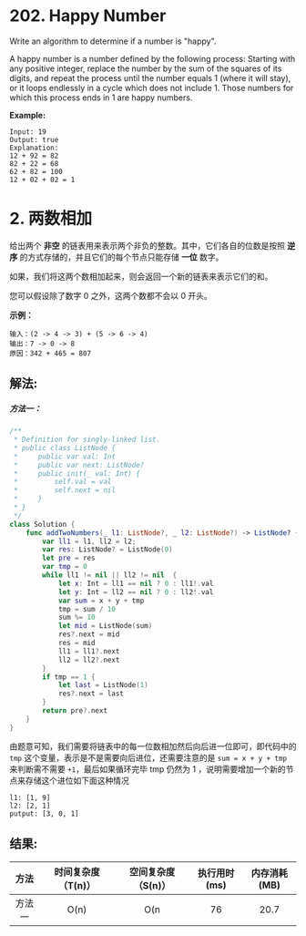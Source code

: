 
# 202. Happy Number
Write an algorithm to determine if a number is "happy".

A happy number is a number defined by the following process: Starting with any positive integer, replace the number by the sum of the squares of its digits, and repeat the process until the number equals 1 (where it will stay), or it loops endlessly in a cycle which does not include 1. Those numbers for which this process ends in 1 are happy numbers.

**Example:**
```
Input: 19
Output: true
Explanation: 
12 + 92 = 82
82 + 22 = 68
62 + 82 = 100
12 + 02 + 02 = 1
```

# 2. 两数相加
给出两个 **非空** 的链表用来表示两个非负的整数。其中，它们各自的位数是按照 **逆序** 的方式存储的，并且它们的每个节点只能存储 **一位** 数字。

如果，我们将这两个数相加起来，则会返回一个新的链表来表示它们的和。

您可以假设除了数字 0 之外，这两个数都不会以 0 开头。


**示例：**
```
输入：(2 -> 4 -> 3) + (5 -> 6 -> 4)
输出：7 -> 0 -> 8
原因：342 + 465 = 807
```

## 解法:
##### 方法一：
```swift
/**
 * Definition for singly-linked list.
 * public class ListNode {
 *     public var val: Int
 *     public var next: ListNode?
 *     public init(_ val: Int) {
 *         self.val = val
 *         self.next = nil
 *     }
 * }
 */
class Solution {
    func addTwoNumbers(_ l1: ListNode?, _ l2: ListNode?) -> ListNode? {
        var ll1 = l1, ll2 = l2;
        var res: ListNode? = ListNode(0)
        let pre = res
        var tmp = 0
        while ll1 != nil || ll2 != nil  {
            let x: Int = ll1 == nil ? 0 : ll1!.val
            let y: Int = ll2 == nil ? 0 : ll2!.val
            var sum = x + y + tmp
            tmp = sum / 10
            sum %= 10
            let mid = ListNode(sum)
            res?.next = mid
            res = mid
            ll1 = ll1?.next
            ll2 = ll2?.next
        }
        if tmp == 1 {
            let last = ListNode(1)
            res?.next = last
        }
        return pre?.next
    }
}
```
由题意可知，我们需要将链表中的每一位数相加然后向后进一位即可，即代码中的 `tmp` 这个变量，表示是不是需要向后进位，还需要注意的是 `sum = x + y + tmp` 来判断需不需要 `+1`，最后如果循环完毕 tmp 仍然为 1 ，说明需要增加一个新的节点来存储这个进位如下面这种情况
```
l1: [1, 9]
l2: [2, 1]
putput: [3, 0, 1]
```

## 结果:
| 方法 | 时间复杂度（T(n)） | 空间复杂度（S(n)） | 执行用时(ms) | 内存消耗(MB) |
|:-------:|:-------:|:-------:|:-------:|:-------:|
| 方法一 |   O(n)  | O(n |  76  | 20.7 |


